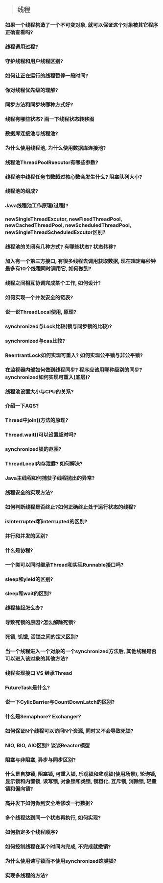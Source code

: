 > ## 线程

### 如果一个线程构造了一个不可变对象, 就可以保证这个对象被其它程序正确查看吗? 
### 线程调用过程?
### 守护线程和用户线程区别?
### 如何让正在运行的线程暂停一段时间?
### 你对线程优先级的理解?
### 同步方法和同步块哪种方式好?
### 线程有哪些状态? 画一下线程状态转移图
### 数据库连接池与线程池?
### 为什么使用线程池, 为什么使用数据库连接池?
### 线程池ThreadPoolRxecutor有哪些参数? 
### 线程池中线程任务书数超过核心数会发生什么? 阻塞队列大小? 
### 线程池的组成?
### Java线程池工作原理(过程)?
### newSingleThreadExcutor, newFixedThreadPool, newCachedThreadPool, newScheduledThreadPool, newSingleThreadScheduledExcutor区别?
### 线程池的关闭有几种方式? 有哪些状态? 状态转移?
### 加入有一个第三方接口, 有很多线程去调用获取数据, 现在规定每秒钟最多有10个线程同时调用它, 如何做到?
### 线程之间相互协调完成某个工作, 如何设计?
### 如何实现一个并发安全的链表?
### 说一说ThreadLocal使用, 原理?
### synchronized与Lock比较(锁与同步锁的比较)? 
### synchronized与cas比较?
### ReentrantLock如何实现可重入? 如何实现公平锁与非公平锁? 
### 在监视器内部如何做到线程同步? 程序应该用哪种级别的同步? synchronized如何实现可重入(底层)? 
### 线程池设置大小与CPU的关系? 
### 介绍一下AQS? 
### Thread中join()方法的原理? 
### Thread.wait()可以设置超时吗?
### synchronized锁的范围? 
### ThreadLocal内存泄露? 如何解决? 
### Java主线程如何捕获子线程抛出的异常? 
### 线程安全的实现方法?
### 如何判断线程是否终止?如何正确终止处于运行状态的线程?
### isInterrupted和interrupted的区别?
### 并行和并发的区别?
### 什么是协程?
### 一个类可以同时继承Thread和实现Runnable接口吗?
### sleep和yield的区别?
### sleep和wait的区别?
### 线程挂起怎么办?
### 导致死锁的原因?怎么解除死锁?
### 死锁, 饥饿, 活锁之间的定义区别?
### 当一个线程进入一个对象的一个synchronized方法后, 其他线程是否可以进入该对象的其他方法?
### 线程实现接口 VS 继承Thread
### FutureTask是什么?
### 说一下CylicBarrier与CountDownLatch的区别?
### 什么是Semaphore? Exchanger?
### 如何保证N个线程可以访问N个资源, 同时又不会导致死锁?
### NIO, BIO, AIO区别? 谈谈Reactor模型
### 阻塞与非阻塞, 异步与同步区别?
### 什么是自旋锁, 阻塞锁, 可重入锁, 乐观锁和悲观锁(使用场景), 轮询锁, 显示锁和内置锁, 读写锁, 对象锁和类锁, 锁粗化, 互斥锁, 消除锁, 轻量锁和偏向锁?
### 高并发下如何做到安全地修改一行数据?
### 多个线程达到同一个状态再执行, 如何实现?
### 如何指定多个线程顺序?
### 如何控制线程在某个时间内完成, 不完成就撤销?
### 为什么使用读写锁而不使用synchronized这类锁?
### 实现多线程的方法?
